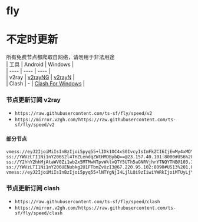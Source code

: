 # fly
# 不定时更新
所有免费节点都爬取自网络，请勿用于非法用途  
|  工具  | Android  | Windows  |  
|  ----  | ----   | ----  |  
| v2ray  | [v2rayNG](https://github.com/2dust/v2rayNG/releases) | [v2rayN](https://github.com/2dust/v2rayN/releases) |  
| Clash  | - | [Clash For Windows](https://github.com/2dust/clashN/releases) | 
  
### 节点更新订阅  v2ray
- `https://raw.githubusercontent.com/ts-sf/fly/speed/v2`  
- `https://mirror.v2gh.com/https://raw.githubusercontent.com/ts-sf/fly/speed/v2`  

#### 部分节点  
``` 
vmess://eyJ2IjoiMiIsInBzIjoi5pyq55+lIDk1OC4xS0IvcyIsImFkZCI6IjEwMy4xMDYuMjI5LjEzMiIsInBvcnQiOiIzODIzMyIsImlkIjoiNTM3YTE5OWMtYzFmMS00YjZiLWE3ZGQtY2QwMGViMWJhYmZjIiwiYWlkIjoiMCIsInNjeSI6ImF1dG8iLCJuZXQiOiJ0Y3AiLCJ0eXBlIjoibm9uZSIsImhvc3QiOiIiLCJwYXRoIjoiIiwidGxzIjoiIiwic25pIjoiIiwidGVzdF9uYW1lIjoi5pyq55+lIn0=
ss://YWVzLTI1Ni1nY206S2l4THZLendqZWtHMDBybQ==@23.157.40.101:8000#US6%201.9MB%2Fs
ss://Y2hhY2hhMjAtaWV0Zi1wb2x5MTMwNTpvWklvQTY5UTh5aGNRVjhrYTNQYTNB@103.104.247.47:8080#%E6%9C%AA%E7%9F%A534%2088.3KB%2Fs
ss://YWVzLTI1Ni1nY206UENubkg2U1FTbmZvUzI3@67.220.95.102:8090#US13%201.8MB%2Fs
vmess://eyJ2IjoiMiIsInBzIjoi5pyq55+lNTYgNjI4LjlLQi9zIiwiYWRkIjoiMTUyLjY5LjIyMC45NCIsInBvcnQiOiI0MzA1MCIsImlkIjoiMjhjYTA1NjctNzU0ZS00NmZjLWU3NzQtYjE5Yzc4Nzk3NWY3IiwiYWlkIjoiMCIsInNjeSI6bnVsbCwibmV0Ijoid3MiLCJ0eXBlIjoibm9uZSIsImhvc3QiOiJhLnppcWl1MTA2MC5nZ2ZmLm5ldCIsInBhdGgiOiIvZHNmc2RmIiwidGxzIjoidGxzIiwic25pIjoiYS56aXFpdTEwNjAuZ2dmZi5uZXQiLCJ0ZXN0X25hbWUiOiI1NiJ9
```
### 节点更新订阅  clash
- `https://raw.githubusercontent.com/ts-sf/fly/speed/clash`  
- `https://mirror.v2gh.com/https://raw.githubusercontent.com/ts-sf/fly/speed/clash`  


